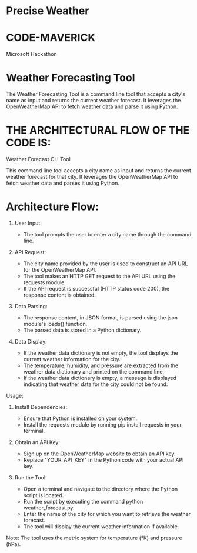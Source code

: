 # Precise Weather
# CODE-MAVERICK
Microsoft Hackathon
# Weather Forecasting Tool

The Weather Forecasting Tool is a command line tool that accepts a city's name as input and returns the current weather forecast. It leverages the OpenWeatherMap API to fetch weather data and parse it using Python.


# THE ARCHITECTURAL FLOW OF THE CODE IS:

Weather Forecast CLI Tool

This command line tool accepts a city name as input and returns the current weather forecast for that city. It leverages the OpenWeatherMap API to fetch weather data and parses it using Python.

# Architecture Flow:

1. User Input:
   - The tool prompts the user to enter a city name through the command line.

2. API Request:
   - The city name provided by the user is used to construct an API URL for the OpenWeatherMap API.
   - The tool makes an HTTP GET request to the API URL using the requests module.
   - If the API request is successful (HTTP status code 200), the response content is obtained.

3. Data Parsing:
   - The response content, in JSON format, is parsed using the json module's loads() function.
   - The parsed data is stored in a Python dictionary.

4. Data Display:
   - If the weather data dictionary is not empty, the tool displays the current weather information for the city.
   - The temperature, humidity, and pressure are extracted from the weather data dictionary and printed on the command line.
   - If the weather data dictionary is empty, a message is displayed indicating that weather data for the city could not be found.

Usage:

1. Install Dependencies:
   - Ensure that Python is installed on your system.
   - Install the requests module by running pip install requests in your terminal.

2. Obtain an API Key:
   - Sign up on the OpenWeatherMap website to obtain an API key.
   - Replace "YOUR_API_KEY" in the Python code with your actual API key.

3. Run the Tool:
   - Open a terminal and navigate to the directory where the Python script is located.
   - Run the script by executing the command python weather_forecast.py.
   - Enter the name of the city for which you want to retrieve the weather forecast.
   - The tool will display the current weather information if available.

Note: The tool uses the metric system for temperature (°K) and pressure (hPa).

